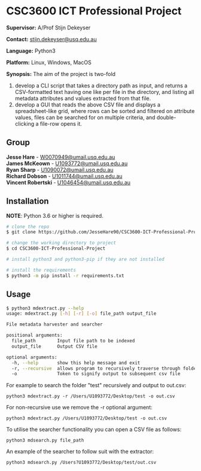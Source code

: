 # CSC3600 ICT Professional Project

**Supervisor:** A/Prof Stijn Dekeyser

**Contact:** stijn.dekeyser@usq.edu.au

**Language:** Python3

**Platform:** Linux, Windows, MacOS

**Synopsis:** The aim of the project is two-fold

1. develop a CLI script that takes a directory path as input, and returns a CSV-formatted text having one like per file in the directory, and listing all metadata attributes and values extracted from that file.
2. develop a GUI that reads the above CSV file and displays a spreadsheet-like grid, where rows can be sorted and filtered on attribute values, files can be searched for on multiple criteria, and double-clicking a file-row opens it.

## Group

**Jesse Hare**        - W0070949@umail.usq.edu.au\
**James McKeown**     - U1093772@umail.usq.edu.au\
**Ryan Sharp**        - U1090072@umail.usq.edu.au\
**Richard Dobson**    - U1011744@umail.usq.edu.au\
**Vincent Robertski** - U1046454@umail.usq.edu.au

## Installation

**NOTE**: Python 3.6 or higher is required.

```bash
# clone the repo
$ git clone https://github.com/JesseHare90/CSC3600-ICT-Professional-Project

# change the working directory to project
$ cd CSC3600-ICT-Professional-Project

# install python3 and python3-pip if they are not installed

# install the requirements
$ python3 -m pip install -r requirements.txt
```
## Usage

```bash
$ python3 mdextract.py --help
usage: mdextract.py [-h] [-r] [-o] file_path output_file

File metadata harvester and searcher

positional arguments:
  file_path        Input file path to be indexed
  output_file      Output CSV file

optional arguments:
  -h, --help       show this help message and exit
  -r, --recursive  allows program to recursively traverse through folders
  -o               Token to signify output to subsequent csv file


```

For example to search the folder "test" recursively and output to out.csv:
```
python3 mdextract.py -r /Users/U1093772/Desktop/test -o out.csv
```

For non-recursive use we remove the -r optional argument:
```
python3 mdextract.py /Users/U1093772/Desktop/test -o out.csv
```

To utilise the searcher functionality you can open a CSV file as follows:
```
python3 mdsearch.py file_path
```

An example of the searcher to follow suit with the extractor:
```
python3 mdsearch.py /Users?U1093772/Desktop/test/out.csv
```
